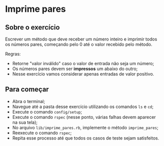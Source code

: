 # Imprime pares

## Sobre o exercício
Escrever um método que deve receber um número inteiro e imprimir todos os números pares, começando pelo 0 até o valor recebido pelo método.

Regras:
- Retorne "valor inválido" caso o valor de entrada não seja um número;
- Os números pares devem ser <b>impressos</b> um abaixo do outro;
- Nesse exercício vamos considerar apenas entradas de valor positivo.

## Para começar
- Abra o terminal;
- Navegue até a pasta desse exercício utilizando os comandos `ls` e `cd`;
- Execute o comando `config/setup`;
- Execute o comando `rspec` (nesse ponto, várias falhas devem aparecer na sua tela);
- No arquivo `lib/imprime_pares.rb`, implemente o método `imprime_pares`;
- Reexecute o comando `rspec`;
- Repita esse processo até que todos os casos de teste sejam satisfeitos.
